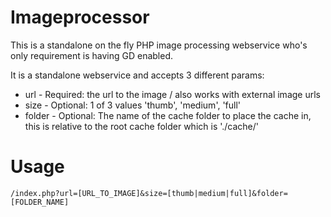 # Imageprocessor
This is a standalone on the fly PHP image processing webservice who's only requirement is having GD enabled.

It is a standalone webservice and accepts 3 different params:
 - url - Required: the url to the image / also works with external image urls
 - size - Optional: 1 of 3 values 'thumb', 'medium', 'full'
 - folder - Optional: The name of the cache folder to place the cache in, this is relative to the root cache folder which is './cache/'
 
 # Usage
 ```url
 /index.php?url=[URL_TO_IMAGE]&size=[thumb|medium|full]&folder=[FOLDER_NAME]
 ```


